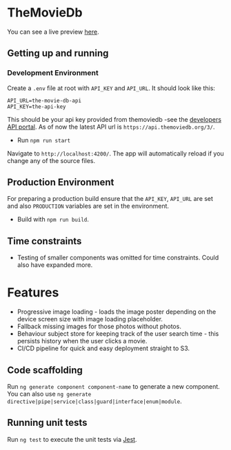 # TheMovieDb

You can see a live preview [here](http://some-future-bucket-link).

## Getting up and running

### Development Environment

Create a `.env` file at root with `API_KEY` and `API_URL`. It should look like this:

```env
API_URL=the-movie-db-api
API_KEY=the-api-key
```

This should be your api key provided from themoviedb -see
the [developers API portal](https://developers.themoviedb.org/3/).
As of now the latest API url is `https://api.themoviedb.org/3/`.

- Run `npm run start`

Navigate to `http://localhost:4200/`. The app will automatically reload if you change any of the source files.

## Production Environment

For preparing a production build ensure that the `API_KEY`, `API_URL` are set
and also `PRODUCTION` variables are set in the environment.

- Build with `npm run build`.

## Time constraints

- Testing of smaller components was omitted for time constraints.
  Could also have expanded more.

# Features

- Progressive image loading - loads the image poster depending
  on the device screen size with image loading placeholder.
- Fallback missing images for those photos without photos.
- Behaviour subject store for keeping track of the user search time -
  this persists history when the user clicks a movie.
- CI/CD pipeline for quick and easy deployment straight to S3.

## Code scaffolding

Run `ng generate component component-name` to generate a new component. You can also use `ng generate directive|pipe|service|class|guard|interface|enum|module`.

## Running unit tests

Run `ng test` to execute the unit tests via [Jest](https://jestjs.io/).

